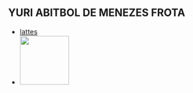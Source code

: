 ## YURI ABITBOL DE MENEZES FROTA

- [lattes](http://lattes.cnpq.br/9628405562792982)
- <img src="http://servicosweb.cnpq.br/wspessoa/servletrecuperafoto?tipo=1&id=K4768923D9" width="100" />